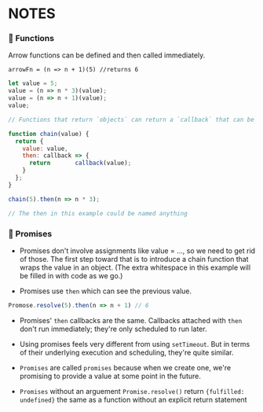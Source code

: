 # NOTES
<!-- 
- [🏀 Promises](#-promises)
<!-- - [🌋 Week Three](#-week-three)
- [🛰️ Week Four](#-week-four)
- [🔮 Week Five](#-week-six)
- [🥌 Week Six](#-week-six)
- [💣 Week Seven](#-week-seven)
- [🛸 Week Eight](#-week-eight)
- [🌵 Week Nine](#-week-nine)
- [🔗 Week Ten](#-week-teb)
- [🧫 Week Eleven](#-week-eleven) -->

### 👀 Functions

Arrow functions can be defined and then called immediately.

`arrowFn = (n => n + 1)(5) //returns 6`

```js
let value = 5;
value = (n => n * 3)(value);
value = (n => n + 1)(value);
value;
```

```js
// Functions that return `objects` can return a `callback` that can be called using `.` notation. 

function chain(value) {
  return {
    value: value,
    then: callback => {
      return       callback(value);
    }
  };
}

chain(5).then(n => n * 3);

// The then in this example could be named anything
```

### 🏀 Promises 

- Promises don't involve assignments like value = ..., so we need to get rid of those. The first step toward that is to introduce a chain function that wraps the value in an object. (The extra whitespace in this example will be filled in with code as we go.)

- Promises use `then` which can see the previous value. 

```js
Promose.resolve(5).then(n => n + 1) // 6
```

- Promises' `then` callbacks are the same. Callbacks attached with `then` don't run immediately; they're only scheduled to run later.

- Using promises feels very different from using `setTimeout`. But in terms of their underlying execution and scheduling, they're quite similar.

- `Promises` are called `promises` because when we create one, we're promising to provide a value at some point in the future.

- `Promises` without an arguement `Promise.resolve()` return `{fulfilled: undefined}` the same as a function without an explicit return statement